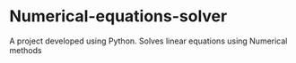 # Numerical-equations-solver
A project developed using Python. Solves linear equations using Numerical methods
